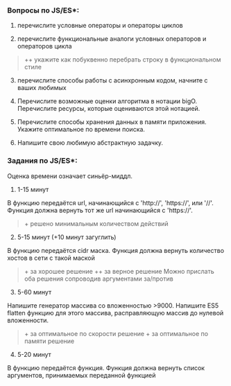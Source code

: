 ### Вопросы по JS/ES*:

1. перечислите условные операторы и операторы циклов

2. перечислите функциональные аналоги условных операторов и операторов цикла

> ++ укажите как побуквенно перебрать строку в функциональном стиле

3. перечислите способы работы с асинхронным кодом, начните с ваших любимых

4. Перечислите возможные оценки алгоритма в нотации bigO. Перечислите ресурсы, которые оцениваются этой нотацией.

5. Перечислите способы хранения данных в памяти приложения. Укажите оптимальное по времени поиска.

6. Напишите свою любимую абстрактную задачку.


### Задания по JS/ES*:
Оценка времени означает синьёр-миддл.

1. 1-15 минут

В функцию передаётся url, начинающийся с 'http://', 'https://', или '//'.
Функция должна вернуть тот же url начинающийся с 'https://'.

> \+ решено минимальным количеством действий

2. 5-15 минут (+10 минут загуглить)

В функцию передаётся cidr маска.
Функция должна вернуть количество хостов в сети с такой маской

> \+ за хорошее решение
> ++ за верное решение
Можно прислать оба решения сопроводив аргументами за/против

3. 5-60 минут

Напишите генератор массива со вложенностью >9000.
Напишите ES5 flatten функцию для этого массива, расправляющую массив до нулевой вложенности.
> \+ за оптимальное по скорости решение
> \+ за оптимальное по памяти решение

4. 5-20 минут

В функцию передаётся функция.
Функция должна вернуть список аргументов, принимаемых переданной функцией

